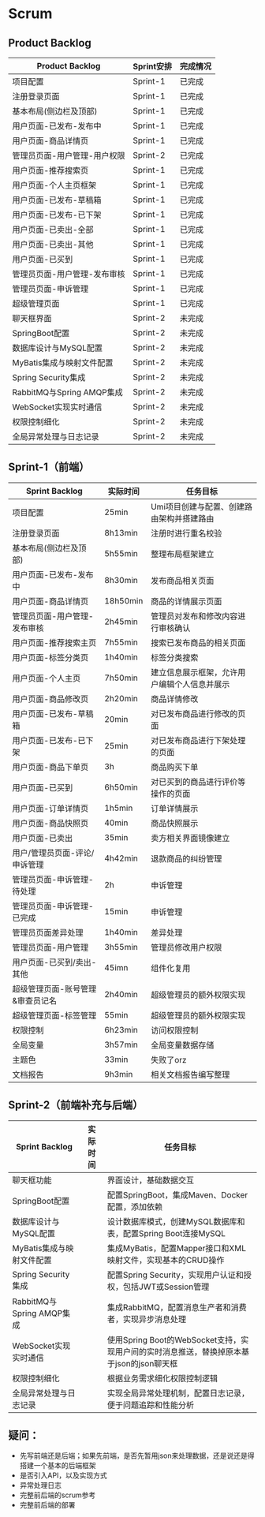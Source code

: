 # Scrum

## Product Backlog

| Product Backlog | Sprint安排 | 完成情况 |
|------|--------|--------|
| 项目配置 | Sprint-1 | 已完成 |
| 注册登录页面 | Sprint-1 | 已完成 |
| 基本布局(侧边栏及顶部) | Sprint-1 | 已完成 |
| 用户页面-已发布-发布中 | Sprint-1 | 已完成 |
| 用户页面-商品详情页 | Sprint-1 | 已完成 |
| 管理员页面-用户管理-用户权限 | Sprint-2 | 已完成 |
| 用户页面-推荐搜索页 | Sprint-1 | 已完成 |
| 用户页面-个人主页框架 | Sprint-1 | 已完成 |
| 用户页面-已发布-草稿箱 | Sprint-1 | 已完成 |
| 用户页面-已发布-已下架 | Sprint-1 | 已完成 |
| 用户页面-已卖出-全部 | Sprint-1 | 已完成 |
| 用户页面-已卖出-其他 | Sprint-1 | 已完成 |
| 用户页面-已买到 | Sprint-1 | 已完成 |
| 管理员页面-用户管理-发布审核 | Sprint-1 | 已完成 |
| 管理员页面-申诉管理 | Sprint-1 | 已完成 |
| 超级管理页面 | Sprint-1 | 已完成 |
| 聊天框界面 | Sprint-2 | 未完成 |
| SpringBoot配置 | Sprint-2 | 未完成 |
| 数据库设计与MySQL配置 | Sprint-2 | 未完成 |
| MyBatis集成与映射文件配置 | Sprint-2 | 未完成 |
| Spring Security集成 | Sprint-2 | 未完成 |
| RabbitMQ与Spring AMQP集成 | Sprint-2 | 未完成 |
| WebSocket实现实时通信 | Sprint-2 | 未完成 |
| 权限控制细化 | Sprint-2 | 未完成 |
| 全局异常处理与日志记录 | Sprint-2 | 未完成 |

## Sprint-1（前端）
| Sprint Backlog | 实际时间 | 任务目标 |
|------|----------|-----------------------------------------------------|
| 项目配置 | 25min | Umi项目创建与配置、创建路由架构并搭建路由 |
| 注册登录页面 | 8h13min | 注册时进行重名校验 |
| 基本布局(侧边栏及顶部) | 5h55min | 整理布局框架建立 |
| 用户页面-已发布-发布中 | 8h30min | 发布商品相关页面 |
| 用户页面-商品详情页 | 18h50min | 商品的详情展示页面 |
| 管理员页面-用户管理-发布审核 | 2h45min | 管理员对发布和修改内容进行审核确认 |
| 用户页面-推荐搜索主页 | 7h55min | 搜索已发布商品的相关页面 |
| 用户页面-标签分类页 | 1h40min | 标签分类搜索 |
| 用户页面-个人主页 | 7h50min | 建立信息展示框架，允许用户编辑个人信息并展示 |
| 用户页面-商品修改页 | 2h20min | 商品详情修改 |
| 用户页面-已发布-草稿箱 | 20min | 对已发布商品进行修改的页面 |
| 用户页面-已发布-已下架 | 25min | 对已发布商品进行下架处理的页面 |
| 用户页面-商品下单页 | 3h | 商品购买下单 |
| 用户页面-已买到 | 6h50min | 对已买到的商品进行评价等操作的页面 |
| 用户页面-订单详情页 | 1h5min | 订单详情展示 |
| 用户页面-商品快照页 | 40min | 商品快照展示 |
| 用户页面-已卖出 | 35min | 卖方相关界面镜像建立 |
| 用户/管理员页面-评论/申诉管理 | 4h42min | 退款商品的纠纷管理 |
| 管理员页面-申诉管理-待处理 | 2h | 申诉管理 |
| 管理员页面-申诉管理-已完成 | 15min | 申诉管理 |
| 管理员页面差异处理 | 1h40min | 差异处理 |
| 管理员页面-用户管理 | 3h55min | 管理员修改用户权限 |
| 用户页面-已买到/卖出-其他 | 45imn | 组件化复用 |
| 超级管理页面-账号管理&审查员记名 | 2h40min | 超级管理员的额外权限实现 |
| 超级管理页面-标签管理 | 55min | 超级管理员的额外权限实现 |
| 权限控制 | 6h23min | 访问权限控制 |
| 全局变量 | 3h57min | 全局变量数据存储 |
| 主题色 | 33min | 失败了orz |
| 文档报告 | 9h3min | 相关文档报告编写整理 |

## Sprint-2（前端补充与后端）
| Sprint Backlog | 实际时间 | 任务目标 |
|------|----------|-----------------------------------------------------|
| 聊天框功能 |  | 界面设计，基础数据交互 |
| SpringBoot配置 |  | 配置SpringBoot，集成Maven、Docker配置，添加依赖 |
| 数据库设计与MySQL配置 |  | 设计数据库模式，创建MySQL数据库和表，配置Spring Boot连接MySQL |
| MyBatis集成与映射文件配置 |  | 集成MyBatis，配置Mapper接口和XML映射文件，实现基本的CRUD操作 |
| Spring Security集成 |  | 配置Spring Security，实现用户认证和授权，包括JWT或Session管理 |
| RabbitMQ与Spring AMQP集成 |  | 集成RabbitMQ，配置消息生产者和消费者，实现异步消息处理 |
| WebSocket实现实时通信 |  | 使用Spring Boot的WebSocket支持，实现用户间的实时消息推送，替换掉原本基于json的json聊天框 |
| 权限控制细化 |  | 根据业务需求细化权限控制逻辑 |
| 全局异常处理与日志记录 |  | 实现全局异常处理机制，配置日志记录，便于问题追踪和性能分析 |

## 疑问：
* 先写前端还是后端；如果先前端，是否先暂用json来处理数据，还是说还是得搭建一个基本的后端框架
* 是否引入API，以及实现方式
* 异常处理日志
* 完整前后端的scrum参考
* 完整前后端的部署